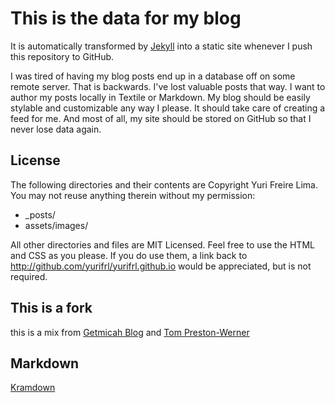# This is the data for my blog

It is automatically transformed by [Jekyll](http://github.com/mojombo/jekyll)
into a static site whenever I push this repository to GitHub.

I was tired of having my blog posts end up in a database off on some remote
server. That is backwards. I've lost valuable posts that way. I want to author
my posts locally in Textile or Markdown. My blog should be easily stylable and
customizable any way I please. It should take care of creating a feed for me.
And most of all, my site should be stored on GitHub so that I never lose data
again.

## License

The following directories and their contents are Copyright Yuri Freire Lima.
You may not reuse anything therein without my permission:

* _posts/
* assets/images/

All other directories and files are MIT Licensed. Feel free to use the HTML and
CSS as you please. If you do use them, a link back to
http://github.com/yurifrl/yurifrl.github.io would be appreciated, but is not required.


## This is a fork
this is a mix from [Getmicah Blog](https://github.com/getmicah/blog)
and [Tom Preston-Werner](https://github.com/mojombo/mojombo.github.io)

## Markdown
[Kramdown](http://kramdown.gettalong.org/syntax.html)
